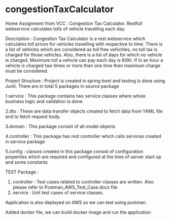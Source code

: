 # congestionTaxCalculator
Home Assignment from VCC : Congestion Tax Calculator. Restfull webservice calculates tolls of vehicle travelling each day. 


Description : 
Congestion Tax Calculator is a rest webservice which calculates toll prices for vehicles travelling with respective to time.
There is a list of vehicles which are considered as toll free vehichles, no toll tax is charged for those vehicles.
Also, there is a list of days for which no vehicle is charged.
Maximum toll a vehicle can pay each day is 60Kr.
If in an hour a vehicle is charged two times or more than one time then maximum charge must be considered.

Project Structure : 
Project is created in spring boot and testing is done using Junit.
There are in total 5 packages in source package

  1.service : This package contains two service classes where whole business logic and validation is done.
  
  2.dto : These are data transfer objects created to fetch data from YAML file and to fetch request body.
  
  3.domain : This package consist of all model objects
  
  4.controller : This package has rest controller which calls services created in service package
  
  5.config : classes created in this package consist of configuration properties which are required and configured at the time of server start up and some constants
  
  TEST Package :
  1. controller : Test cases related to controller classes are written. Also please refer to Postman_AWS_Test_Case.docx file.
  2. service : Unit test cases of service classes.
  
  Application is also deployed on AWS so we can test using postman.
  
  Added docker file, we can build docker image and run the application 
